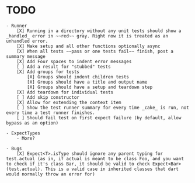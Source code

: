 # TODO
    - Runner
        [X] Running in a directory without any unit tests should show a _handled_ error in ~~red~~ gray. Right now it is treated as an unhandled error.
        [X] Make setup and all other functions optionally async
        [X] When all tests ~~pass or one tests fail~~ finish, post a summary message
        [X] Add Four spaces to indent error messages
        [ ] Add a result for "stubbed" tests
        [X] Add groups for tests
            [X] Groups should indent children tests
            [X] Groups should have a title and output name
            [X] Groups should have a setup and teardown step
        [X] Add teardown for individual tests
        [ ] Add skip constructor
        [X] Allow for extending the context item
        [ ] Show the test runner summary for every time _cake_ is run, not every time a test runner finishes.
        [ ] Should fail test on first expect failure (by default, allow bypass as an option)

    - ExpectTypes
        - More?
    
    - Bugs
        [X] Expect<T>.isType should ignore any parent typing for test.actual (as in, if actual is meant to be class Foo, and you want to check if it's class Bar, it should be valid to check Expect<Bar>(test.actual). This is a valid case in inherited classes that dart would normally throw an error for)